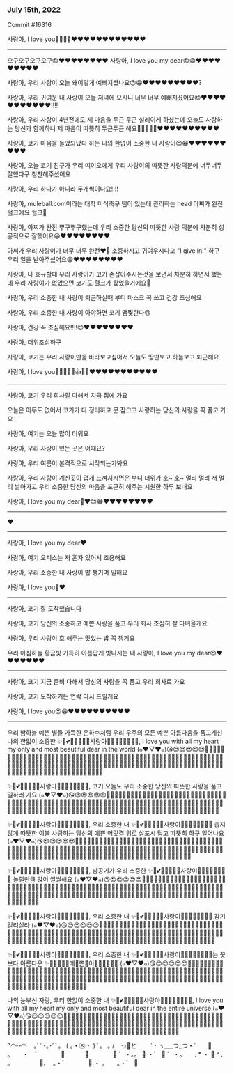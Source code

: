 ### July 15th, 2022

Commit #16316


사랑아, I love you🌷🌸😍😊❤️❤️❤️❤️❤️❤️❤️❤️❤️❤️❤️❤️

---------

오구오구오구오구😍❤️❤️❤️❤️❤️❤️❤️❤️ 사랑아, I love you my dear😍😁❤️❤️❤️❤️❤️❤️❤️❤️❤️ 

사랑아, 우리 사랑이 오늘 왜이렇게 예뻐지셨나요😍😁❤️❤️❤️❤️❤️❤️❤️❤️❤️?

사랑아, 우리 귀여운 내 사랑이 오늘 저녁에 오시니 너무 너무 예뻐지셨어요😍❤️❤️❤️❤️❤️❤️❤️❤️❤️❤️❤️!!!!

사랑아, 우리 사랑이 4년전에도 제 마음을 두근 두근 설레이게 하셨는데 오늘도 사랑하는 당신과 함께하니 제 마음이 따뜻히 두근두근 해요🌷🌻🌸😍😁❤️❤️❤️❤️❤️❤️❤️❤️❤️❤️

사랑아, 코기 마음을 들었돠났다 하는 나의 한없이 소중한 내 사랑이😍😁❤️❤️❤️❤️❤️❤️❤️❤️❤️

사랑아, 오늘 코기 친구가 우리 띠이오에게 우리 사랑이의 따뜻한 사랑덕분에 너무너무 잘했다구 칭찬해주셨어요

사랑아, 우리 하나가 아니라 두개씩이나요!!!!

사랑아, muleball.com이라는 대학 미식축구 팀이 있는데 관리하는 head 아찌가 완전 헐크에요 헐크😤

사랑아, 아찌가 완전 뿌구뿌구했는데 우리 소중한 당신의 따뜻한 사랑 덕분에 차분히 성공적으로 잘했어요😁❤️❤️❤️❤️❤️❤️❤️❤️

아찌가 우리 사랑이가 너무 너무 완전❤️🌸 소중하시고 귀여우시다고 "I give in!" 하구 우리 일을 받아주셨어요😁❤️❤️❤️❤️❤️❤️❤️❤️

사랑아, 나 흐규할때 우리 사랑이가 코기 손잡아주시는것을 보면서 차분히 하면서 했는데 우리 사랑이가 없었으면 코기도 헐크가 됬었을거에요😤

사랑아, 우리 소중한 내 사랑이 퇴근하실때 부디 마스크 꼭 쓰고 건강 조심해요

사랑아, 우리 소중한 내 사랑이 아야하면 코기 맴찢한다😢

사랑아, 건강 꼭 조심해요!!!!😍❤️❤️❤️❤️❤️❤️❤️❤️

사랑아, 더위조심하구

사랑아, 코기는 우리 사랑이만을 바라보고싶어서 오늘도 땅만보고 하늘보고 퇴근해요

사랑아, I love you🌹🌷🌸🌸🌼👍😍😁❤️❤️❤️❤️❤️❤️❤️❤️❤️❤️❤️

-----------

사랑아, 코기 우리 회사일 다해서 지금 집에 가요

오늘은 아무도 없어서 코기가 다 정리하고 문 잠그고 사랑하는 당신의 사랑을 꼭 품고 가요

사랑아, 여기는 오늘 많이 더워요

사랑아, 우리 사랑이 있는 곳은 어때요?

사랑아, 우리 여름이 본격적으로 시작되는가봐요

사랑아, 우리 사랑이 계신곳이 덥게 느껴지시면은 부디 더위가 호~ 호~ 멀리 멀리 저 멀리 날아가고 우리 소중한 당신의 마음을 포근히 해주는 시원한 하루 보내요

사랑아, I love you my dear🌷❤️😍😁❤️❤️❤️❤️❤️❤️❤️❤️

---------

❤️

------------

사랑아, I love you my dear❤️

사랑아, 여기 오피스는 저 혼자 있어서 조용해요

사랑아, 우리 소중한 내 사랑이 밥 챙기며 일해요

사랑아, I love you🌷❤️

------------

사랑아, 코기 잘 도착했습니다

사랑아, 코기 당신의 소중하고 예쁜 사랑을 품고 우리 회사 조심히 잘 다녀올게요

사랑아, 우리 사랑이 호 해주는 맛있는 밥 꼭 챙겨요

우리 아침하늘 황금빛 가득히 아름답게 빛나시는 내 사랑아, I love you my dear😍❤️❤️❤️❤️❤️❤️❤️

------------

사랑아, 코기 지금 준비 다해서 당신의 사랑을 꼭 품고 우리 회사로 가요

사랑아, 코기 도착하거든 연락 다시 드릴게요 

사랑아, I love you😍😁❤️❤️❤️❤️❤️❤️❤️❤️❤️❤️

------------

우리 밤하늘 예쁜 별들 가득한 은하수처럼 우리 우주의 모든 예쁜 아름다움을 품고계신 나의 한없이 소중한 ✨🌟💕💐💝🌸🌷🌼사랑아🌼🌷🌸💝💐💕🌟✨, I love you with all my heart my only and most beautiful dear in the world (๑❤▽❤๑)😘😍😍😍😍😍🌸🌸🌸🌸🌸🌸🌸🌸💖💖💖💖💖💖💖💖💖💖💖💖💖💖💖💖💖💖💖💖💖💖💖💖💖💖💖💖💖💖💖💖💖💖💖💖💖💖💖💖💖💖💖💖💖💖💖💖💖💖💖💖💖💖💖💖💖💖💖💖💖💖💖💖💖💖💖💖💖💖💖💖💖💖💖💖💖💖💖💖💖💖💖💖💖💖💖💖💖💖💖💖💖💖💖💖💖💖💖💖💖💖💖💖💖💖💖💖💖💖💖💖💖💖💖💖💖💖💖💖💖💖💖💖💖💖💖💖💖

✨🌟💕💐💝🌸🌷🌼사랑아🌼🌷🌸💝💐💕🌟✨, 코기 오늘도 우리 소중한 당신의 따뜻한 사랑을 품고 일하러 가요 (๑❤▽❤๑)😘😍😍😍😍😍🌸🌸🌸🌸🌸🌸🌸🌸💖💖💖💖💖💖💖💖💖💖💖💖💖💖💖💖💖💖💖💖💖💖💖💖💖💖💖💖💖💖💖💖💖💖💖💖💖💖💖💖💖💖💖💖💖💖💖💖💖💖💖💖💖💖💖💖💖💖💖💖💖💖💖💖💖💖💖💖💖💖💖💖💖💖💖💖💖💖💖💖💖💖💖💖💖💖💖💖💖💖💖💖💖💖💖💖💖💖💖💖💖💖💖💖💖💖💖💖💖💖💖💖💖💖💖💖💖💖💖💖💖💖💖💖💖💖💖💖💖

✨🌟💕💐💝🌸🌷🌼사랑아🌼🌷🌸💝💐💕🌟✨, 우리 소중한 내 ✨🌟💕💐💝🌸🌷🌼사랑이🌼🌷🌸💝💐💕🌟✨ 춥지 않게 따뜻한 이불 사랑하는 당신의 예쁜 머릿결 위로 살포시 덥고 따뜻히 하구 일어나요 (๑❤▽❤๑)😘😍😍😍😍😍🌸🌸🌸🌸🌸🌸🌸🌸💖💖💖💖💖💖💖💖💖💖💖💖💖💖💖💖💖💖💖💖💖💖💖💖💖💖💖💖💖💖💖💖💖💖💖💖💖💖💖💖💖💖💖💖💖💖💖💖💖💖💖💖💖💖💖💖💖💖💖💖💖💖💖💖💖💖💖💖💖💖💖💖💖💖💖💖💖💖💖💖💖💖💖💖💖💖💖💖💖💖💖💖💖💖💖💖💖💖💖💖💖💖💖💖💖💖💖💖💖💖💖💖💖💖💖💖💖💖💖💖💖💖💖💖💖💖💖💖💖

✨🌟💕💐💝🌸🌷🌼사랑아🌼🌷🌸💝💐💕🌟✨, 밤공기가 우리 소중한 ✨🌟💕💐💝🌸🌷🌼사랑이🌼🌷🌸💝💐💕🌟✨ 놀랠만큼 많이 쌀쌀해요 (๑❤▽❤๑)😘😍😍😍😍😍🌸🌸🌸🌸🌸🌸🌸🌸💖💖💖💖💖💖💖💖💖💖💖💖💖💖💖💖💖💖💖💖💖💖💖💖💖💖💖💖💖💖💖💖💖💖💖💖💖💖💖💖💖💖💖💖💖💖💖💖💖💖💖💖💖💖💖💖💖💖💖💖💖💖💖💖💖💖💖💖💖💖💖💖💖💖💖💖💖💖💖💖💖💖💖💖💖💖💖💖💖💖💖💖💖💖💖💖💖💖💖💖💖💖💖💖💖💖💖💖💖💖💖💖💖💖💖💖💖💖💖💖💖💖💖💖💖💖💖💖💖

✨🌟💕💐💝🌸🌷🌼사랑아🌼🌷🌸💝💐💕🌟✨, 우리 소중한 내 ✨🌟💕💐💝🌸🌷🌼사랑이🌼🌷🌸💝💐💕🌟✨ 감기 걸리실라 (๑❤▽❤๑)😘😍😍😍😍😍🌸🌸🌸🌸🌸🌸🌸🌸💖💖💖💖💖💖💖💖💖💖💖💖💖💖💖💖💖💖💖💖💖💖💖💖💖💖💖💖💖💖💖💖💖💖💖💖💖💖💖💖💖💖💖💖💖💖💖💖💖💖💖💖💖💖💖💖💖💖💖💖💖💖💖💖💖💖💖💖💖💖💖💖💖💖💖💖💖💖💖💖💖💖💖💖💖💖💖💖💖💖💖💖💖💖💖💖💖💖💖💖💖💖💖💖💖💖💖💖💖💖💖💖💖💖💖💖💖💖💖💖💖💖💖💖💖💖💖💖💖

✨🌟💕💐💝🌸🌷🌼사랑아🌼🌷🌸💝💐💕🌟✨, 우리 소중한 내 ✨🌟💕💐💝🌸🌷🌼사랑이🌼🌷🌸💝💐💕🌟✨는 꽃보다 아름다운 ✨🌟🌷🌼🌸💖예💖쁜💖이💖🌸🌼🌷🌟✨ (๑❤▽❤๑)😘😍😍😍😍😍🌸🌸🌸🌸🌸🌸🌸🌸💖💖💖💖💖💖💖💖💖💖💖💖💖💖💖💖💖💖💖💖💖💖💖💖💖💖💖💖💖💖💖💖💖💖💖💖💖💖💖💖💖💖💖💖💖💖💖💖💖💖💖💖💖💖💖💖💖💖💖💖💖💖💖💖💖💖💖💖💖💖💖💖💖💖💖💖💖💖💖💖💖💖💖💖💖💖💖💖💖💖💖💖💖💖💖💖💖💖💖💖💖💖💖💖💖💖💖💖💖💖💖💖💖💖💖💖💖💖💖💖💖💖💖💖💖💖💖💖💖

나의 눈부신 자랑, 우리 한없이 소중한 내 ✨🌟💕💐💝🌸🌷🌼사랑아🌼🌷🌸💝💐💕🌟✨, I love you with all my heart my only and most beautiful dear in the entire universe  (๑❤▽❤๑)😘😍😍😍😍😍🌸🌸🌸🌸🌸🌸🌸🌸💖💖💖💖💖💖💖💖💖💖💖💖💖💖💖💖💖💖💖💖💖💖💖💖💖💖💖💖💖💖💖💖💖💖💖💖💖💖💖💖💖💖💖💖💖💖💖💖💖💖💖💖💖💖💖💖💖💖💖💖💖💖💖💖💖💖💖💖💖💖💖💖💖💖💖💖💖💖💖💖💖💖💖💖💖💖💖💖💖💖💖💖💖💖💖💖💖💖💖💖💖💖💖💖💖💖💖💖💖💖💖💖💖💖💖💖💖💖💖💖💖💖💖💖💖💖💖💖💖


°.◜◝--◜◝　 ｡ﾟﾟ･｡･ﾟﾟ。
( 。・㉨・ ) ﾟ。 ｡
/　っ💖と　 　ﾟ･
ヽ___つ_つ・゜ 　💖 。　　・　゜ 　　　💖
　　　💖　　　　💖 ゜・。。 💖
・゜ 💖 ゜・。　　. * ・ 💖 ° . 。
　　　　💖.
　。・゜　　　 💖 ・ 。　　。・゜ 💖

